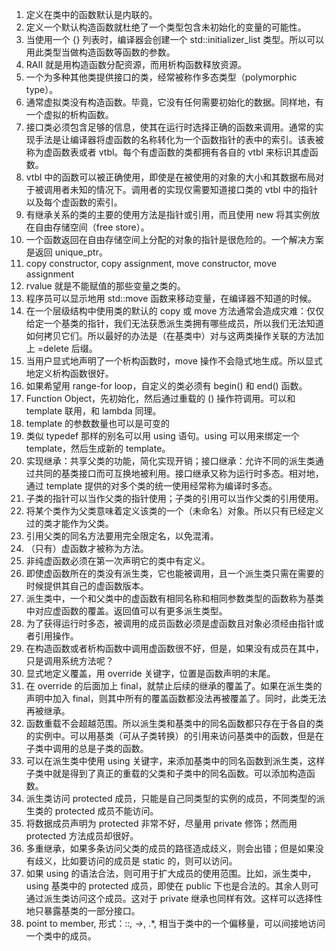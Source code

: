 1. 定义在类中的函数默认是内联的。
2. 定义一个默认构造函数就杜绝了一个类型包含未初始化的变量的可能性。
3. 当使用一个 {} 列表时，编译器会创建一个 std::initializer_list 类型。所以可以用此类型当做构造函数等函数的参数。
4. RAII 就是用构造函数分配资源，而用析构函数释放资源。
4. 一个为多种其他类提供接口的类，经常被称作多态类型（polymorphic type）。
5. 通常虚拟类没有构造函数。毕竟，它没有任何需要初始化的数据。同样地，有一个虚拟的析构函数。
6. 接口类必须包含足够的信息，使其在运行时选择正确的函数来调用。通常的实现手法是让编译器将虚函数的名称转化为一个函数指针的表中的索引。该表被称为虚函数表或者 vtbl。每个有虚函数的类都拥有各自的 vtbl 来标识其虚函数。
7. vtbl 中的函数可以被正确使用，即使是在被使用的对象的大小和其数据布局对于被调用者未知的情况下。调用者的实现仅需要知道接口类的 vtbl 中的指针以及每个虚函数的索引。
8. 有继承关系的类的主要的使用方法是指针或引用，而且使用 new 将其实例放在自由存储空间（free store）。
9. 一个函数返回在自由存储空间上分配的对象的指针是很危险的。一个解决方案是返回 unique_ptr。
10. copy constructor, copy assignment, move constructor, move assignment
11. rvalue 就是不能赋值的那些变量之类的。
12. 程序员可以显示地用 std::move 函数来移动变量，在编译器不知道的时候。
13. 在一个层级结构中使用类的默认的 copy 或 move 方法通常会造成灾难：仅仅给定一个基类的指针，我们无法获悉派生类拥有哪些成员，所以我们无法知道如何拷贝它们。所以最好的办法是（在基类中）对与这两类操作关联的方法加上 =delete 后缀。
14. 当用户显式地声明了一个析构函数时，move 操作不会隐式地生成。所以显式地定义析构函数很好。
15. 如果希望用 range-for loop，自定义的类必须有 begin() 和 end() 函数。
16. Function Object，先初始化，然后通过重载的 () 操作符调用。可以和 template 联用，和 lambda 同理。
17. template 的参数数量也可以是可变的
18. 类似 typedef 那样的别名可以用 using 语句。using 可以用来绑定一个 template，然后生成新的 template。
19. 实现继承：共享父类的功能，简化实现开销；接口继承：允许不同的派生类通过共同的基类接口而可互换地被利用。接口继承又称为运行时多态。相对地，通过 template 提供的对多个类的统一使用经常称为编译时多态。
20. 子类的指针可以当作父类的指针使用；子类的引用可以当作父类的引用使用。
21. 将某个类作为父类意味着定义该类的一个（未命名）对象。所以只有已经定义过的类才能作为父类。
22. 引用父类的同名方法要用完全限定名，以免混淆。
23. （只有）虚函数才被称为方法。
24. 非纯虚函数必须在第一次声明它的类中有定义。
25. 即使虚函数所在的类没有派生类，它也能被调用，且一个派生类只需在需要的时候提供其自己的虚函数版本。
26. 派生类中，一个和父类中的虚函数有相同名称和相同参数类型的函数称为基类中对应虚函数的覆盖。返回值可以有更多派生类型。
27. 为了获得运行时多态，被调用的成员函数必须是虚函数且对象必须经由指针或者引用操作。
28. 在构造函数或者析构函数中调用虚函数很不好，但是，如果没有成员在其中，只是调用系统方法呢？
29. 显式地定义覆盖，用 override 关键字，位置是函数声明的末尾。
30. 在 override 的后面加上 final，就禁止后续的继承的覆盖了。如果在派生类的声明中加入 final，则其中所有的覆盖函数都没法再被覆盖了。同时，此类无法再被继承。
31. 函数重载不会超越范围。所以派生类和基类中的同名函数都只存在于各自的类的实例中。可以用基类（可从子类转换）的引用来访问基类中的函数，但是在子类中调用的总是子类的函数。
32. 可以在派生类中使用 using 关键字，来添加基类中的同名函数到派生类，这样子类中就是得到了真正的重载的父类和子类中的同名函数。可以添加构造函数。
33. 派生类访问 protected 成员，只能是自己同类型的实例的成员，不同类型的派生类的 protected 成员不能访问。
34. 将数据成员声明为 protected 非常不好，尽量用 private 修饰；然而用 protected 方法成员却很好。
35. 多重继承，如果多条访问父类的成员的路径造成歧义，则会出错；但是如果没有歧义，比如要访问的成员是 static 的，则可以访问。
36. 如果 using 的语法合法，则可用于扩大成员的使用范围。比如，派生类中，using 基类中的 protected 成员，即使在 public 下也是合法的。其余人则可通过派生类访问这个成员。这对于 private 继承也同样有效。这样可以选择性地只暴露基类的一部分接口。
37. point to member, 形式：::*, ->*, .*, 相当于类中的一个偏移量，可以间接地访问一个类中的成员。
